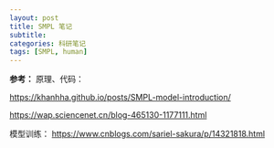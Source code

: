 ```yaml
---
layout: post
title: SMPL 笔记
subtitle: 
categories: 科研笔记
tags: [SMPL, human]
---
```


**参考：**
原理、代码：

https://khanhha.github.io/posts/SMPL-model-introduction/

https://wap.sciencenet.cn/blog-465130-1177111.html

模型训练：
https://www.cnblogs.com/sariel-sakura/p/14321818.html
